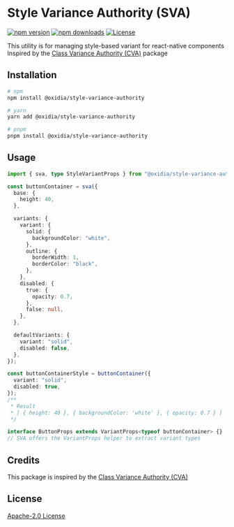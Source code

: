 # Style Variance Authority (SVA)

[![npm version][npm-version-src]][npm-version-href]
[![npm downloads][npm-downloads-src]][npm-downloads-href]
[![License][license-src]][license-href]

This utility is for managing style-based variant for react-native components  
Inspired by the [Class Variance Authority (CVA)](https://github.com/joe-bell/cva) package

## Installation

```bash
# npm
npm install @oxidia/style-variance-authority

# yarn
yarn add @oxidia/style-variance-authority

# pnpm
pnpm install @oxidia/style-variance-authority
```

## Usage

```typescript
import { sva, type StyleVariantProps } from "@oxidia/style-variance-authority";

const buttonContainer = sva({
  base: {
    height: 40,
  },

  variants: {
    variant: {
      solid: {
        backgroundColor: "white",
      },
      outline: {
        borderWidth: 1,
        borderColor: "black",
      },
    },
    disabled: {
      true: {
        opacity: 0.7,
      },
      false: null,
    },
  },

  defaultVariants: {
    variant: "solid",
    disabled: false,
  },
});

const buttonContainerStyle = buttonContainer({
  variant: "solid",
  disabled: true,
});
/**
 * Result
 * [ { height: 40 }, { backgroundColor: 'white' }, { opacity: 0.7 } ]
 */

interface ButtonProps extends VariantProps<typeof buttonContainer> {}
// SVA offers the VariantProps helper to extract variant types
```

## Credits

This package is inspired by the [Class Variance Authority (CVA)](https://github.com/joe-bell/cva)

## License

[Apache-2.0 License](/LICENSE)

[npm-version-src]: https://img.shields.io/npm/v/@oxidia/style-variance-authority/latest.svg?style=flat&colorA=18181B&colorB=28CF8D
[npm-version-href]: https://npmjs.com/package/@oxidia/style-variance-authority
[npm-downloads-src]: https://img.shields.io/npm/dm/@oxidia/style-variance-authority.svg?style=flat&colorA=18181B&colorB=28CF8D
[npm-downloads-href]: https://npmjs.com/package/@oxidia/style-variance-authority
[license-src]: https://img.shields.io/npm/l/@oxidia/style-variance-authority.svg?style=flat&colorA=18181B&colorB=28CF8D
[license-href]: https://npmjs.com/package/@oxidia/style-variance-authority
